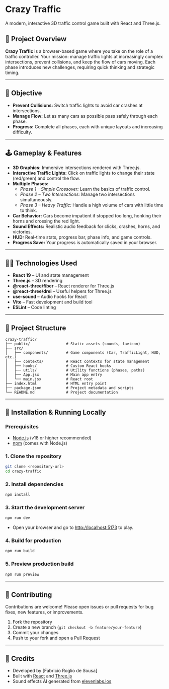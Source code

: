 # Crazy Traffic

A modern, interactive 3D traffic control game built with React and Three.js.

## 🚦 Project Overview

**Crazy Traffic** is a browser-based game where you take on the role of a traffic controller. Your mission: manage traffic lights at increasingly complex intersections, prevent collisions, and keep the flow of cars moving. Each phase introduces new challenges, requiring quick thinking and strategic timing.

---

## 🎯 Objective

- **Prevent Collisions:** Switch traffic lights to avoid car crashes at intersections.
- **Manage Flow:** Let as many cars as possible pass safely through each phase.
- **Progress:** Complete all phases, each with unique layouts and increasing difficulty.

---

## 🕹️ Gameplay & Features

- **3D Graphics:** Immersive intersections rendered with Three.js.
- **Interactive Traffic Lights:** Click on traffic lights to change their state (red/green) and control the flow.
- **Multiple Phases:**
  - _Phase 1 – Simple Crossover:_ Learn the basics of traffic control.
  - _Phase 2 – Two Intersections:_ Manage two intersections simultaneously.
  - _Phase 3 – Heavy Traffic:_ Handle a high volume of cars with little time to think.
- **Car Behavior:** Cars become impatient if stopped too long, honking their horns and crossing the red light.
- **Sound Effects:** Realistic audio feedback for clicks, crashes, horns, and victories.
- **HUD:** Real-time stats, progress bar, phase info, and game controls.
- **Progress Save:** Your progress is automatically saved in your browser.

---

## 🧑‍💻 Technologies Used

- **React 19** – UI and state management
- **Three.js** – 3D rendering
- **@react-three/fiber** – React renderer for Three.js
- **@react-three/drei** – Useful helpers for Three.js
- **use-sound** – Audio hooks for React
- **Vite** – Fast development and build tool
- **ESLint** – Code linting

---

## 📁 Project Structure

```
crazy-traffic/
├── public/                # Static assets (sounds, favicon)
├── src/
│   ├── components/        # Game components (Car, TrafficLight, HUD, etc.)
│   ├── contexts/          # React contexts for state management
│   ├── hooks/             # Custom React hooks
│   ├── utils/             # Utility functions (phases, paths)
│   ├── App.jsx            # Main app entry
│   └── main.jsx           # React root
├── index.html             # HTML entry point
├── package.json           # Project metadata and scripts
└── README.md              # Project documentation
```

---

## 🚀 Installation & Running Locally

### Prerequisites

- [Node.js](https://nodejs.org/) (v18 or higher recommended)
- [npm](https://www.npmjs.com/) (comes with Node.js)

### 1. Clone the repository

```bash
git clone <repository-url>
cd crazy-traffic
```

### 2. Install dependencies

```bash
npm install
```

### 3. Start the development server

```bash
npm run dev
```

- Open your browser and go to [http://localhost:5173](http://localhost:5173) to play.

### 4. Build for production

```bash
npm run build
```

### 5. Preview production build

```bash
npm run preview
```

---

## 🤝 Contributing

Contributions are welcome! Please open issues or pull requests for bug fixes, new features, or improvements.

1. Fork the repository
2. Create a new branch (`git checkout -b feature/your-feature`)
3. Commit your changes
4. Push to your fork and open a Pull Request

---

## 🙏 Credits

- Developed by [Fabricio Roglio de Sousa]
- Built with [React](https://react.dev/) and [Three.js](https://threejs.org/)
- Sound effects AI generated from [elevenlabs.ios](https://elevenlabs.io/)
